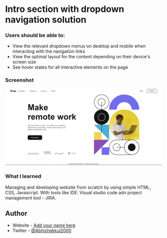 # Intro section with dropdown navigation solution

### Users should be able to:

- View the relevant dropdown menus on desktop and mobile when interacting with the navigation links
- View the optimal layout for the content depending on their device's screen size
- See hover states for all interactive elements on the page

### Screenshot

![](./Capture.JPG)

<!-- ### Links -->

<!-- - Solution URL: [Add solution URL here](https://your-solution-url.com)
- Live Site URL: [Add live site URL here](https://your-live-site-url.com) -->

### What I learned

Managing and developing website from scratch by using simple HTML, CSS, Javascript. With tools like IDE: Visual studio code adn project management tool - JIRA.

## Author

- Website - [Add your name here](https://www.your-site.com)
- Twitter - [@Abhishekkul2000](https://twitter.com/Abhishekkul2000)
